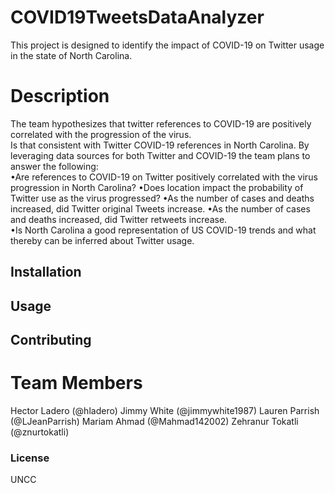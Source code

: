 # COVID19TweetsDataAnalyzer

This project is designed to identify the impact of COVID-19 on Twitter usage in the state of North Carolina.  

# Description

The team hypothesizes that twitter references to COVID-19 are positively correlated with the progression of the virus.  
Is that consistent with Twitter COVID-19  references in North Carolina. By leveraging data sources for both Twitter and COVID-19 the team plans to answer the following:   
•Are references to COVID-19 on Twitter positively correlated with the virus progression in North Carolina?
•Does location impact the probability of Twitter use as the virus progressed?
•As the number of cases and deaths increased, did Twitter original Tweets increase. 
•As the number of cases and deaths increased, did Twitter retweets increase.  
•Is North Carolina a good representation of US COVID-19 trends and what thereby can be inferred about Twitter usage.

## Installation


## Usage



## Contributing
# Team Members 
Hector Ladero (@hladero) 
Jimmy White (@jimmywhite1987)
Lauren Parrish (@LJeanParrish)
Mariam Ahmad (@Mahmad142002)
Zehranur Tokatli (@znurtokatli)
 
### License
UNCC 
